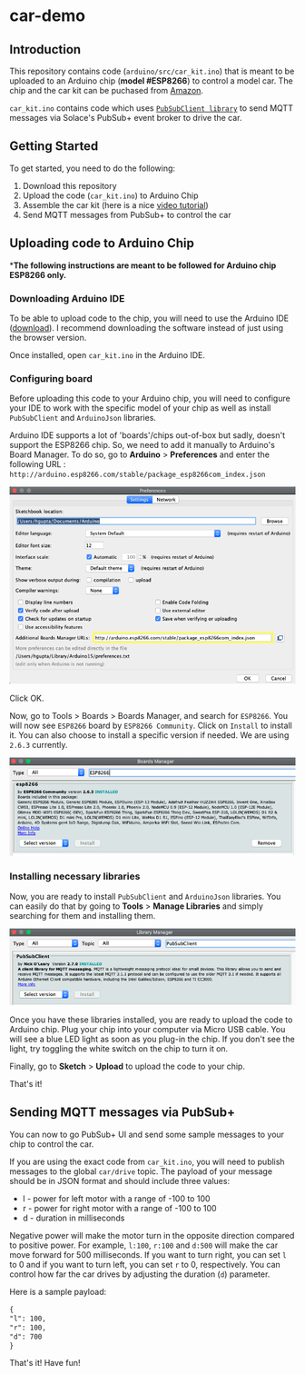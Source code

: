 # car-demo

## Introduction

This repository contains code (`arduino/src/car_kit.ino`) that is meant to be uploaded to an Arduino chip (**model #ESP8266**) to control a model car. The chip and the car kit can be puchased from [Amazon](https://www.amazon.com/gp/product/B07DSV75D7/ref=ppx_yo_dt_b_asin_title_o00_s00). 

`car_kit.ino` contains code which uses [`PubSubClient library`](https://pubsubclient.knolleary.net/) to send MQTT messages via Solace's PubSub+ event broker to drive the car. 

## Getting Started
To get started, you need to do the following:

 1. Download this repository
 2. Upload the code (`car_kit.ino`) to Arduino Chip
 3. Assemble the car kit (here is a nice [video tutorial](https://www.youtube.com/watch?time_continue=7&v=sEjhM3cMlhc&feature=emb_logo))
 4. Send MQTT messages from PubSub+ to control the car

## Uploading code to Arduino Chip
***The following instructions are meant to be followed for Arduino chip ESP8266 only.**

### Downloading Arduino IDE
To be able to upload code to the chip, you will need to use the Arduino IDE ([download](https://www.arduino.cc/en/main/software)). I recommend downloading the software instead of just using the browser version.

Once installed, open `car_kit.ino` in the Arduino IDE. 

### Configuring board
Before uploading this code to your Arduino chip, you will need to configure your IDE to work with the specific model of your chip as well as install `PubSubClient` and `ArduinoJson` libraries.

Arduino IDE supports a lot of 'boards'/chips out-of-box but sadly, doesn't support the ESP8266 chip. So, we need to add it manually to Arduino's Board Manager. To do so, go to **Arduino** > **Preferences** and enter the following URL : `http://arduino.esp8266.com/stable/package_esp8266com_index.json`

![](https://github.com/solacese/car-demo/blob/master/images/adding_board_url.png)

Click OK.

Now, go to Tools > Boards > Boards Manager, and search for `ESP8266`. You will now see `ESP8266` board by `ESP8266 Community`.  Click on `Install` to install it. You can also choose to install a specific version if needed. We are using `2.6.3` currently.

![](https://github.com/solacese/car-demo/blob/master/images/configuring_board.png)

### Installing necessary libraries
Now, you are ready to install `PubSubClient` and `ArduinoJson` libraries. You can easily do that by going to **Tools** > **Manage Libraries** and simply searching for them and installing them. 

![](https://github.com/solacese/car-demo/blob/master/images/installing_library.png)

Once you have these libraries installed, you are ready to upload the code to Arduino chip. Plug your chip into your computer via Micro USB cable. You will see a blue LED light as soon as you plug-in the chip. If you don't see the light, try toggling the white switch on the chip to turn it on. 

Finally, go to **Sketch** > **Upload** to upload the code to your chip.

That's it!

## Sending MQTT messages via PubSub+
You can now to go PubSub+ UI and send some sample messages to your chip to control the car.

If you are using the exact code from `car_kit.ino`, you will need to publish messages to the global `car/drive` topic.
The payload of your message should be in JSON format and should include three values:

 - l - power for left motor with a range of -100 to 100
 - r - power for right motor with a range of -100 to 100
 - d - duration in milliseconds

Negative power will make the motor turn in the opposite direction compared to positive power. For example, `l:100`, `r:100` and `d:500` will make the car move forward for 500 milliseconds. If you want to turn right, you can set `l` to 0 and if you want to turn left, you can set `r` to 0, respectively. You can control how far the car drives by adjusting the duration (`d`) parameter.

Here is a sample payload:

    {
    "l": 100,
    "r": 100,
    "d": 700
    }

That's it! Have fun!
